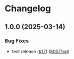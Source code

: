 # Changelog

## 1.0.0 (2025-03-14)


### Bug Fixes

* test release ([#17](https://github.com/dhbw-chatbot-travelassistant/travel-assistant/issues/17)) ([80071ed](https://github.com/dhbw-chatbot-travelassistant/travel-assistant/commit/80071edbc7bef443ceb6da6e7c3626711b3be2de))
